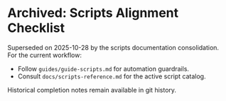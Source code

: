 # Archived: Scripts Alignment Checklist

Superseded on 2025-10-28 by the scripts documentation consolidation.  
For the current workflow:

- Follow `guides/guide-scripts.md` for automation guardrails.
- Consult `docs/scripts-reference.md` for the active script catalog.

Historical completion notes remain available in git history.
